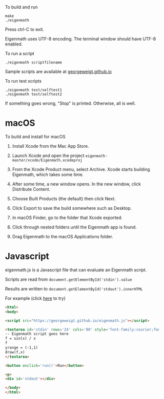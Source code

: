 
To build and run

```
make
./eigenmath
```

Press ctrl-C to exit.

Eigenmath uses UTF-8 encoding. The terminal window should have UTF-8 enabled.

To run a script

```
./eigenmath scriptfilename
```

Sample scripts are available at [georgeweigt.github.io](https://georgeweigt.github.io)

To run test scripts

```
./eigenmath test/selftest1
./eigenmath test/selftest2
```

If something goes wrong, "Stop" is printed.
Otherwise, all is well.

# macOS

To build and install for macOS

1. Install Xcode from the Mac App Store.

2. Launch Xcode and open the project `eigenmath-master/xcode/Eigenmath.xcodeproj`

3. From the Xcode Product menu, select Archive.
Xcode starts building Eigenmath, which takes some time.

4. After some time, a new window opens.
In the new window, click Distribute Content.

5. Choose Built Products (the default) then click Next.

6. Click Export to save the build somewhere such as Desktop.

7. In macOS Finder, go to the folder that Xcode exported.

8. Click through nested folders until the Eigenmath app is found.

9. Drag Eigenmath to the macOS Applications folder.

# Javascript

eigenmath.js is a Javascript file that can evaluate an Eigenmath script.

Scripts are read from `document.getElementById('stdin').value`

Results are written to `document.getElementById('stdout').innerHTML`

For example (click [here](https://georgeweigt.github.io/demo.html) to try)

```html
<html>
<body>

<script src="https://georgeweigt.github.io/eigenmath.js"></script>

<textarea id='stdin' rows='24' cols='80' style='font-family:courier;font-size:12pt'>
-- Eigenmath script goes here
f = sin(x) / x
f
yrange = (-1,1)
draw(f,x)
</textarea>

<button onclick='run()'>Run</button>

<p>
<div id='stdout'></div>

</body>
</html>
```
